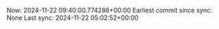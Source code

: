 Now: 2024-11-22 09:40:00.774286+00:00 Earliest commit since sync: None Last sync: 2024-11-22 05:02:52+00:00
